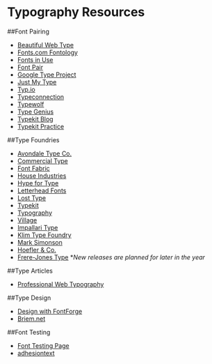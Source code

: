 # Typography Resources

##Font Pairing
- [Beautiful Web Type](http://hellohappy.org/beautiful-web-type/)
- [Fonts.com Fontology](http://www.fonts.com/content/learning/fontology)
- [Fonts in Use](http://fontsinuse.com)
- [Font Pair](http://fontpair.co/)
- [Google Type Project](http://femmebot.github.io/google-type/)
- [Just My Type](http://justmytype.co/)
- [Typ.io](http://typ.io/)
- [Typeconnection](http://www.typeconnection.com/matches.php)
- [Typewolf](http://www.typewolf.com)
- [Type Genius](http://www.typegenius.com/)
- [Typekit Blog](http://blog.typekit.com/2012/05/23/type-study-pairing-typefaces/)
- [Typekit Practice](http://practice.typekit.com/reference/)

##Type Foundries
- [Avondale Type Co.](https://avondaletypeco.com)
- [Commercial Type](https://commercialtype.com)
- [Font Fabric](http://fontfabric.com)
- [House Industries](http://www.houseind.com)
- [Hype for Type](http://www.hypefortype.com)
- [Letterhead Fonts](http://www.letterheadfonts.com)
- [Lost Type](http://losttype.com)
- [Typekit](https://typekit.com)
- [Typography](http://www.typography.com)
- [Village](http://vllg.com)
- [Impallari Type](http://www.impallari.com)
- [Klim Type Foundry](https://klim.co.nz)
- [Mark Simonson](http://www.marksimonson.com)
- [Hoefler & Co.](http://www.typography.com)
- [Frere-Jones Type](http://www.frerejones.com) *_New releases are planned for later in the year_

##Type Articles
- [Professional Web Typography](https://prowebtype.com)

##Type Design
- [Design with FontForge](http://designwithfontforge.com)
- [Briem.net](http://briem.net)

##Font Testing
- [Font Testing Page](http://www.impallari.com/testing)
- [adhesiontext](http://www.adhesiontext.com)